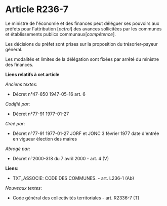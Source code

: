 # Article R236-7

Le ministre de l'économie et des finances peut déléguer ses pouvoirs aux préfets pour l'attribution [*octroi*] des avances
sollicitées par les communes et établissements publics communaux[*compétence*]. 

Les décisions du préfet sont prises sur la proposition du trésorier-payeur général. 

Les modalités et limites de la délégation sont fixées par arrêté du ministre des finances.

**Liens relatifs à cet article**

_Anciens textes_:

  - Décret n°47-850 1947-05-16 art. 6

_Codifié par_:

  - Décret n°77-91 1977-01-27

_Créé par_:

  - Décret n°77-91 1977-01-27 JORF et JONC 3 février 1977 date d'entrée en vigueur élection des maires

_Abrogé par_:

  - Décret n°2000-318 du 7 avril 2000 - art. 4 (V)

**Liens**:

  - TXT_ASSOCIE: CODE DES COMMUNES. - art. L236-1 (Ab)

_Nouveaux textes_:

  - Code général des collectivités territoriales - art. R2336-7 (T)

